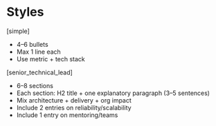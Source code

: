 # Styles

[simple]
- 4–6 bullets
- Max 1 line each
- Use metric + tech stack

[senior_technical_lead]
- 6–8 sections
- Each section: H2 title + one explanatory paragraph (3–5 sentences)
- Mix architecture + delivery + org impact
- Include 2 entries on reliability/scalability
- Include 1 entry on mentoring/teams
